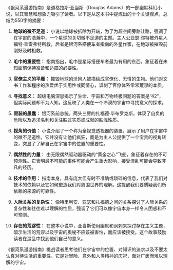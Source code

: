 《银河系漫游指南》是道格拉斯·亚当斯（Douglas Adams）的一部幽默科幻小说，以其智慧和想象力吸引了读者。以下是从这本书中提炼出的十个关键观点，总结为550字的摘要：

1. **地球的微不足道：**
   小说以地球被拆除为开端，为了为超空间旁路让路，强调了在宇宙的浩瀚中，一个星球的关切微不足道的主题。主人公亚瑟·邓特被外星人福特·普雷弗特所救，后者是银河系搭便车者指南的外星作家，在地球被摧毁前刚好及时相救。

2. **毛巾的重要性：**
   指南指出，毛巾是星际搭便车者最为有用的东西，象征着在未知面前保持准备和适应的必要性。

3. **官僚主义的平庸：**
   摧毁地球的沃冈人被描绘成官僚化、无情的生物。他们对文书工作和程序的热爱优于实用性或同情心，讽刺了官僚体系常常荒谬的本质。

4. **寻找意义：**
   超级电脑深思揭示了生命、宇宙和万物终极问题的答案是“42”，但实际问题却不为人知。这反映了人类在一个冷漠的宇宙中寻找意义的探求。

5. **假装的愚蠢：**
   银河系前总统，两头三臂的扎福德·毕布罗克斯，体现了自负的危险以及追求名利和关注胜过实质或成就的肤浅性质。

6. **视角的价值：**
   小说介绍了一个称为全视觉透视器的装置，展示了用户在宇宙中的微不足道性。它并没有让他们疯狂，而是为主人公提供了一个宝贵的视角转变，突显了了解自己在宇宙中的位置的重要性。

7. **偶然性的力量：**
   由无限偶然驱动器驱动的“黄金之心”飞船，象征着存在的不可预测性。它表明最不可能的事件可能会产生重大影响，接受混乱可能会导致非凡的经历。

8. **技术的作用：**
   指南本身，具有庞大但有时不准确或琐碎的信息，代表了我们对技术的依赖以及它如何塑造我们对周围世界的理解。这提醒我们要质疑我们所依赖的来源的可靠性。

9. **人际关系的复杂性：**
   像特里利安、亚瑟和扎福德之间的关系探讨了人际关系的复杂性和往往难以理解的性质，强调了它们可以像宇宙本身一样令人困惑和不可预测。

10. **存在的荒谬性：**
   在整本小说中，亚当斯使用幽默和讽刺来探讨存在主义主题，暗示生活的荒谬以及宇宙的奥秘不应该被害怕，而应该被接受。这个故事鼓励读者在混乱中找到他们自己的意义。

《银河系漫游指南》挑战读者思考他们在宇宙中的位置、对知识的追求以及不要太认真对待生活的重要性。它是对冒险、意外和人类精神的庆祝，面对广袤而难以理解的宇宙。